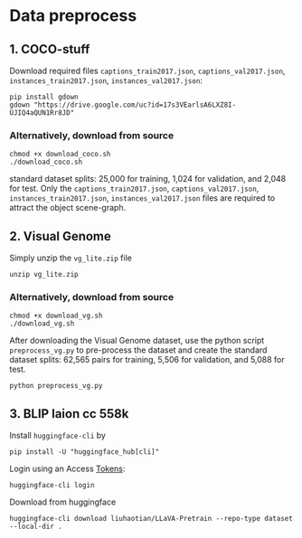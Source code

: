 # Data preprocess

## 1. COCO-stuff
Download required files `captions_train2017.json`, `captions_val2017.json`, `instances_train2017.json`, `instances_val2017.json`:
```
pip install gdown
gdown "https://drive.google.com/uc?id=17s3VEarlsA6LXZ8I-UJIQ4aQUN1Rr8JD"
```

### Alternatively, download from source
```
chmod +x download_coco.sh
./download_coco.sh
```
standard dataset splits: 25,000 for training, 1,024 for validation, and 2,048 for test.
Only the `captions_train2017.json`, `captions_val2017.json`, `instances_train2017.json`, `instances_val2017.json` files are required to attract the object scene-graph.

## 2. Visual Genome
Simply unzip the `vg_lite.zip` file
```
unzip vg_lite.zip
```

### Alternatively, download from source
```
chmod +x download_vg.sh
./download_vg.sh
```
After downloading the Visual Genome dataset, use the python script `preprocess_vg.py` to pre-process the dataset and create the standard dataset splits: 62,565 pairs for training, 5,506 for validation, and 5,088 for test.
```
python preprocess_vg.py
```

## 3. BLIP laion cc 558k
Install `huggingface-cli` by
```
pip install -U "huggingface_hub[cli]"
```
Login using an Access [Tokens](https://huggingface.co/settings/tokens):
```
huggingface-cli login
```

Download from huggingface
```
huggingface-cli download liuhaotian/LLaVA-Pretrain --repo-type dataset --local-dir .
```
